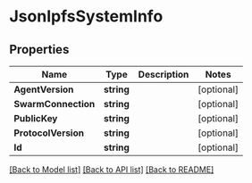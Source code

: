 # JsonIpfsSystemInfo

## Properties

Name | Type | Description | Notes
------------ | ------------- | ------------- | -------------
**AgentVersion** | **string** |  | [optional] 
**SwarmConnection** | **string** |  | [optional] 
**PublicKey** | **string** |  | [optional] 
**ProtocolVersion** | **string** |  | [optional] 
**Id** | **string** |  | [optional] 

[[Back to Model list]](../README.md#documentation-for-models) [[Back to API list]](../README.md#documentation-for-api-endpoints) [[Back to README]](../README.md)


